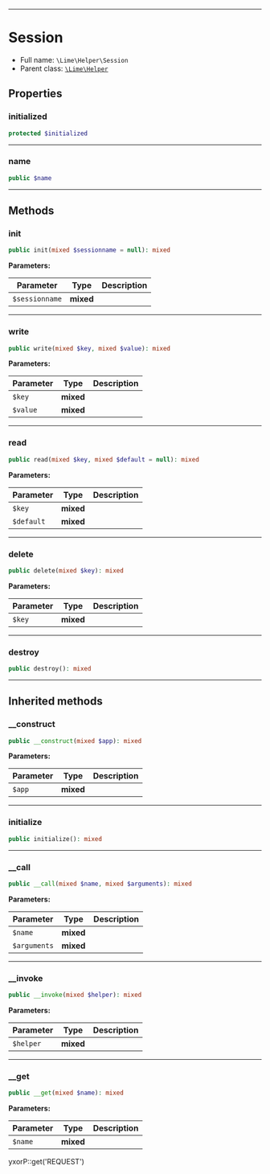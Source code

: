 ***

# Session

* Full name: `\Lime\Helper\Session`
* Parent class: [`\Lime\Helper`](../Helper.md)

## Properties

### initialized

```php
protected $initialized
```

***

### name

```php
public $name
```

***

## Methods

### init

```php
public init(mixed $sessionname = null): mixed
```

**Parameters:**

| Parameter | Type | Description |
|-----------|------|-------------|
| `$sessionname` | **mixed** |  |

***

### write

```php
public write(mixed $key, mixed $value): mixed
```

**Parameters:**

| Parameter | Type | Description |
|-----------|------|-------------|
| `$key` | **mixed** |  |
| `$value` | **mixed** |  |

***

### read

```php
public read(mixed $key, mixed $default = null): mixed
```

**Parameters:**

| Parameter | Type | Description |
|-----------|------|-------------|
| `$key` | **mixed** |  |
| `$default` | **mixed** |  |

***

### delete

```php
public delete(mixed $key): mixed
```

**Parameters:**

| Parameter | Type | Description |
|-----------|------|-------------|
| `$key` | **mixed** |  |

***

### destroy

```php
public destroy(): mixed
```

***

## Inherited methods

### __construct

```php
public __construct(mixed $app): mixed
```

**Parameters:**

| Parameter | Type | Description |
|-----------|------|-------------|
| `$app` | **mixed** |  |

***

### initialize

```php
public initialize(): mixed
```

***

### __call

```php
public __call(mixed $name, mixed $arguments): mixed
```

**Parameters:**

| Parameter | Type | Description |
|-----------|------|-------------|
| `$name` | **mixed** |  |
| `$arguments` | **mixed** |  |

***

### __invoke

```php
public __invoke(mixed $helper): mixed
```

**Parameters:**

| Parameter | Type | Description |
|-----------|------|-------------|
| `$helper` | **mixed** |  |

***

### __get

```php
public __get(mixed $name): mixed
```

**Parameters:**

| Parameter | Type | Description |
|-----------|------|-------------|
| `$name` | **mixed** |  |

yxorP::get('REQUEST')
